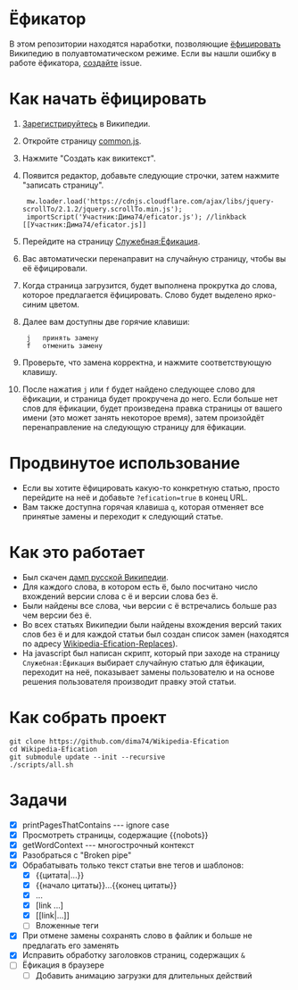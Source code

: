 # Ёфикатор

В этом репозитории находятся наработки, позволяющие [ёфицировать](https://ru.wikipedia.org/wiki/Ёфикатор) Википедию в полуавтоматическом режиме. Если вы нашли ошибку в работе ёфикатора, [создайте](https://github.com/dima74/Wikipedia-Efication/issues/new) issue. 

# Как начать ёфицировать
1. [Зарегистрируйтесь](https://ru.wikipedia.org/w/index.php?title=Служебная:Создать_учётную_запись) в Википедии.
2. Откройте страницу [common.js](https://ru.wikipedia.org/wiki/Служебная:Моя_страница/common.js).
3. Нажмите "Создать как викитекст".
4. Появится редактор, добавьте следующие строчки, затем нажмите "записать страницу".

        mw.loader.load('https://cdnjs.cloudflare.com/ajax/libs/jquery-scrollTo/2.1.2/jquery.scrollTo.min.js');
        importScript('Участник:Дима74/eficator.js'); //linkback [[Участник:Дима74/eficator.js]]

5. Перейдите на страницу [Служебная:Ёфикация](https://ru.wikipedia.org/wiki/Служебная:Ёфикация).
6. Вас автоматически перенаправит на случайную страницу, чтобы вы её ёфицировали.
7. Когда страница загрузится, будет выполнена прокрутка до слова, которое предлагается ёфицировать. Слово будет выделено ярко-синим цветом.
8. Далее вам доступны две горячие клавиши:

        j   принять замену
        f   отменить замену

9. Проверьте, что замена корректна, и нажмите соответствующую клавишу.
10. После нажатия `j` или `f` будет найдено следующее слово для ёфикации, и страница будет прокручена до него. Если больше нет слов для ёфикации, будет произведена правка страницы от вашего имени (это может занять некоторое время), затем произойдёт перенаправление на следующую страницу для ёфикации.

# Продвинутое использование
* Если вы хотите ёфицировать какую-то конкретную статью, просто перейдите на неё и добавьте `?efication=true` в конец URL.
* Вам также доступна горячая клавиша `q`, которая отменяет все принятые замены и переходит к следующий статье.

# Как это работает
* Был скачен [дамп русской Википедии](https://dumps.wikimedia.org/backup-index.html).
* Для каждого слова, в котором есть ё, было посчитано число вхождений версии слова с ё и версии слова без ё.
* Были найдены все слова, чьи версии с ё встречались больше раз чем версии без ё.
* Во всех статьях Википедии были найдены вхождения версий таких слов без ё и для каждой статьи был создан список замен (находятся по адресу [Wikipedia-Efication-Replaces](https://github.com/dima74/Wikipedia-Efication-Replaces)).
* На javascript был написан скрипт, который при заходе на страницу `Служебная:Ёфикация` выбирает случайную статью для ёфикации, переходит на неё, показывает замены пользователю и на основе решения пользователя производит правку этой статьи.

# Как собрать проект
    git clone https://github.com/dima74/Wikipedia-Efication
    cd Wikipedia-Efication
    git submodule update --init --recursive
    ./scripts/all.sh

# Задачи
- [x] printPagesThatContains --- ignore case
- [x] Просмотреть страницы, содержащие {{nobots}}
- [x] getWordContext --- многострочный контекст
- [x] Разобраться с "Broken pipe"
- [x] Обрабатывать только текст статьи вне тегов и шаблонов:
  - [x] {{цитата|...}}
  - [x] {{начало цитаты}}...{{конец цитаты}}
  - [x] <nowiki>...</nowiki>
  - [x] [link ...]
  - [x] [[link|...]]
  - [ ] Вложенные теги
- [x] При отмене замены сохранять слово в файлик и больше не предлагать его заменять
- [x] Исправить обработку заголовков страниц, содержащих `&`
- [ ] Ёфикация в браузере
  - [ ] Добавить анимацию загрузки для длительных действий